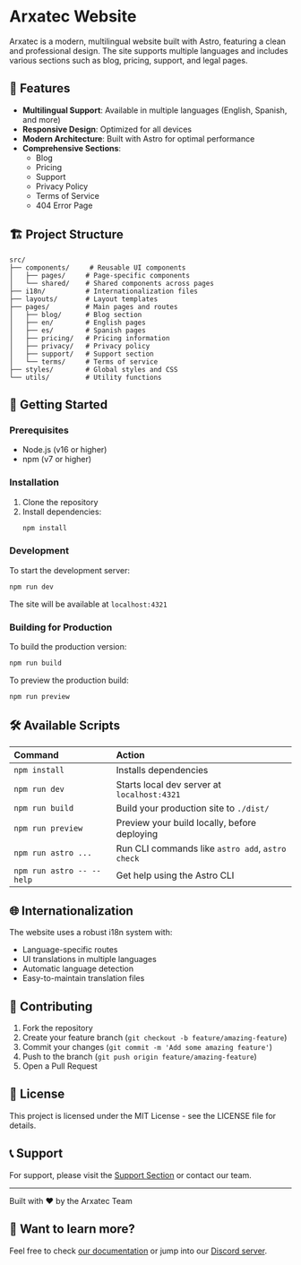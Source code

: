 # Arxatec Website

Arxatec is a modern, multilingual website built with Astro, featuring a clean and professional design. The site supports multiple languages and includes various sections such as blog, pricing, support, and legal pages.

## 🌟 Features

- **Multilingual Support**: Available in multiple languages (English, Spanish, and more)
- **Responsive Design**: Optimized for all devices
- **Modern Architecture**: Built with Astro for optimal performance
- **Comprehensive Sections**:
  - Blog
  - Pricing
  - Support
  - Privacy Policy
  - Terms of Service
  - 404 Error Page

## 🏗️ Project Structure

```
src/
├── components/     # Reusable UI components
│   ├── pages/     # Page-specific components
│   └── shared/    # Shared components across pages
├── i18n/          # Internationalization files
├── layouts/       # Layout templates
├── pages/         # Main pages and routes
│   ├── blog/      # Blog section
│   ├── en/        # English pages
│   ├── es/        # Spanish pages
│   ├── pricing/   # Pricing information
│   ├── privacy/   # Privacy policy
│   ├── support/   # Support section
│   └── terms/     # Terms of service
├── styles/        # Global styles and CSS
└── utils/         # Utility functions
```

## 🚀 Getting Started

### Prerequisites

- Node.js (v16 or higher)
- npm (v7 or higher)

### Installation

1. Clone the repository
2. Install dependencies:
   ```bash
   npm install
   ```

### Development

To start the development server:
```bash
npm run dev
```
The site will be available at `localhost:4321`

### Building for Production

To build the production version:
```bash
npm run build
```

To preview the production build:
```bash
npm run preview
```

## 🛠️ Available Scripts

| Command                   | Action                                           |
| :------------------------ | :----------------------------------------------- |
| `npm install`             | Installs dependencies                            |
| `npm run dev`             | Starts local dev server at `localhost:4321`      |
| `npm run build`           | Build your production site to `./dist/`          |
| `npm run preview`         | Preview your build locally, before deploying     |
| `npm run astro ...`       | Run CLI commands like `astro add`, `astro check` |
| `npm run astro -- --help` | Get help using the Astro CLI                     |

## 🌐 Internationalization

The website uses a robust i18n system with:
- Language-specific routes
- UI translations in multiple languages
- Automatic language detection
- Easy-to-maintain translation files

## 📝 Contributing

1. Fork the repository
2. Create your feature branch (`git checkout -b feature/amazing-feature`)
3. Commit your changes (`git commit -m 'Add some amazing feature'`)
4. Push to the branch (`git push origin feature/amazing-feature`)
5. Open a Pull Request

## 📄 License

This project is licensed under the MIT License - see the LICENSE file for details.

## 📞 Support

For support, please visit the [Support Section](https://arxatec.com/support) or contact our team.

---

Built with ❤️ by the Arxatec Team

## 👀 Want to learn more?

Feel free to check [our documentation](https://docs.astro.build) or jump into our [Discord server](https://astro.build/chat).
